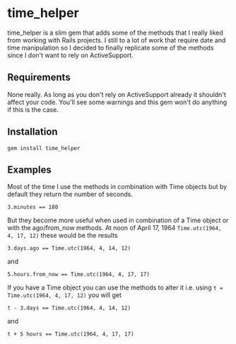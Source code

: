 # time_helper

time_helper is a slim gem that adds some of the methods that I really liked from working with Rails projects. I still to a lot of work that require date and time manipulation so I decided to finally replicate some of the methods since I don't want to rely on ActiveSupport.

## Requirements

None really. As long as you don't rely on ActiveSupport already it shouldn't affect your code. You'll see some warnings and this gem won't do anything if this is the case.

## Installation

    gem install time_helper

## Examples

Most of the time I use the methods in combination with Time objects but by default they return the number of seconds.

    3.minutes == 180
    
But they become more useful when used in combination of a Time object or with the ago/from_now methods. At noon of April 17, 1964 `Time.utc(1964, 4, 17, 12)` these would be the results

    3.days.ago == Time.utc(1964, 4, 14, 12)
    
and
    
    5.hours.from_now == Time.utc(1964, 4, 17, 17)
    
If you have a Time object you can use the methods to alter it i.e. using `t = Time.utc(1964, 4, 17, 12)` you will get

    t - 3.days == Time.utc(1964, 4, 14, 12)
    
and

    t + 5 hours == Time.utc(1964, 4, 17, 17)